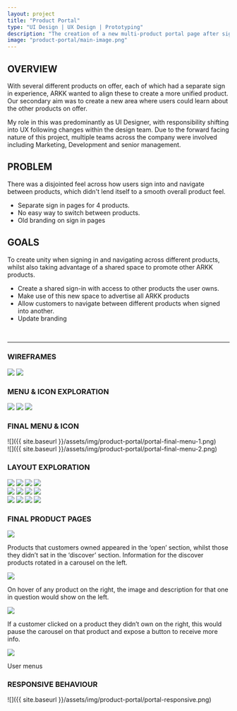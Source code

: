```yaml
---
layout: project
title: "Product Portal"
type: "UI Design | UX Design | Prototyping"
description: "The creation of a new multi-product portal page after signing in, for financial automation platform ARKK Solutions."
image: "product-portal/main-image.png"
---
```


## OVERVIEW

With several different products on offer, each of which had a separate sign in experience, ARKK wanted to align these to create a more unified product. Our secondary aim was to create a new area where users could learn about the other products on offer.

My role in this was predominantly as UI Designer, with responsibility shifting into UX following changes within the design team. Due to the forward facing nature of this project, multiple teams across the company were involved including Marketing, Development and senior management.

## PROBLEM

There was a disjointed feel across how users sign into and navigate between products, which didn't lend itself to a smooth overall product feel.
- Separate sign in pages for 4 products.
- No easy way to switch between products.
- Old branding on sign in pages

## GOALS
To create unity when signing in and navigating across different products, whilst also taking advantage of a shared space to promote other ARKK products.
- Create a shared sign-in with access to other products the user owns. 
- Make use of this new space to advertise all ARKK products
- Allow customers to navigate between different products when signed into another.
- Update branding

<br>

---

### WIREFRAMES
<div class="row two-image">
    <img src="{{ site.baseurl }}/assets/img/product-portal/portal-wireframes-1.png">
    <img src="{{ site.baseurl }}/assets/img/product-portal/portal-wireframes-2.png">
</div>

### MENU & ICON EXPLORATION
<div class="row three-image">
    <img src="{{ site.baseurl }}/assets/img/product-portal/portal-menu-icon-1.png">
    <img src="{{ site.baseurl }}/assets/img/product-portal/portal-menu-icon-2.png">
    <img src="{{ site.baseurl }}/assets/img/product-portal/portal-menu-icon-3.png">
</div>

### FINAL MENU & ICON
![]({{ site.baseurl }}/assets/img/product-portal/portal-final-menu-1.png)
<br>
![]({{ site.baseurl }}/assets/img/product-portal/portal-final-menu-2.png)

### LAYOUT EXPLORATION
<div class="row four-image mb32">
    <img src="{{ site.baseurl }}/assets/img/product-portal/portal-exploration-1.png">
    <img src="{{ site.baseurl }}/assets/img/product-portal/portal-exploration-2.png">
    <img src="{{ site.baseurl }}/assets/img/product-portal/portal-exploration-3.png">
    <img src="{{ site.baseurl }}/assets/img/product-portal/portal-exploration-4.png">
</div>

<div class="row four-image mb32">
    <img src="{{ site.baseurl }}/assets/img/product-portal/portal-exploration-5.png">
    <img src="{{ site.baseurl }}/assets/img/product-portal/portal-exploration-6.png">
    <img src="{{ site.baseurl }}/assets/img/product-portal/portal-exploration-7.png">
    <img src="{{ site.baseurl }}/assets/img/product-portal/portal-exploration-8.png">
</div>

<div class="row four-image">
    <img src="{{ site.baseurl }}/assets/img/product-portal/portal-exploration-9.png">
    <img src="{{ site.baseurl }}/assets/img/product-portal/portal-exploration-10.png">
    <img src="{{ site.baseurl }}/assets/img/product-portal/portal-exploration-11.png">
    <img src="{{ site.baseurl }}/assets/img/product-portal/portal-exploration-12.png">
</div>

### FINAL PRODUCT PAGES
<div class="row two-image">
    <div>
        <img src="{{ site.baseurl }}/assets/img/product-portal/portal-final-1.png">
        <p class="label">Products that customers owned appeared in the ‘open’ section, whilst those they didn’t sat in the ‘discover’ section. Information for the discover products rotated in a carousel on the left.</p>
    </div>
    <div>
        <img src="{{ site.baseurl }}/assets/img/product-portal/portal-final-2.png">
        <p class="label">On hover of any product on the right, the image and description for that one in question would show on the left.</p>
    </div>
</div>

<div class="row two-image">
    <div>
        <img src="{{ site.baseurl }}/assets/img/product-portal/portal-final-3.png">
        <p class="label">If a customer clicked on a product they didn’t own on the right, this would pause the carousel on that product and expose a button to receive more info.</p>
    </div>
    <div>
        <img src="{{ site.baseurl }}/assets/img/product-portal/portal-final-4.png">
        <p class="label">User menus</p>
    </div>
</div>

### RESPONSIVE BEHAVIOUR
![]({{ site.baseurl }}/assets/img/product-portal/portal-responsive.png)